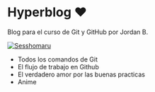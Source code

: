 # Hyperblog ♥
Blog para el curso de Git y GitHub por Jordan B.

[![Sesshomaru](https://i.imgur.com/bZt8lZF.jpg "Sesshomaru")](https://i.imgur.com/bZt8lZF.jpg "Sesshomaru")

* Todos los comandos de Git
* El flujo de trabajo en Github
* El verdadero amor por las buenas practicas
* Anime